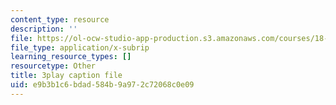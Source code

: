 ```yaml
---
content_type: resource
description: ''
file: https://ol-ocw-studio-app-production.s3.amazonaws.com/courses/18-065-matrix-methods-in-data-analysis-signal-processing-and-machine-learning-spring-2018/e9b3b1c6bdad584b9a972c72068c0e09_cxTmmasBiC8.vtt
file_type: application/x-subrip
learning_resource_types: []
resourcetype: Other
title: 3play caption file
uid: e9b3b1c6-bdad-584b-9a97-2c72068c0e09
---
```

